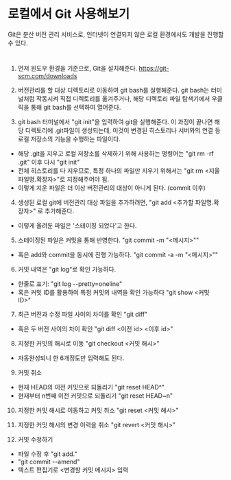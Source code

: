 # 로컬에서 Git 사용해보기

Git은 분산 버전 관리 서비스로, 인터넷이 연결되지 않은 로컬 환경에서도 개발을 진행할 수 있다.

#

1. 먼저 윈도우 환경을 기준으로, Git을 설치해준다.
https://git-scm.com/downloads

2. 버전관리를 할 대상 디렉토리로 이동하여 git bash를 실행해준다. git bash는 터미널처럼 작동시켜 직접 디렉토리를 옮겨주거나, 해당 디렉토리 파일 탐색기에서 우클릭을 통해 git bash를 선택하여 열어준다.

3. git bash 터미널에서 "git init"을 입력하여 git을 실행해준다. 이 과정이 끝나면 해당 디렉토리에 .git파일이 생성되는데, 이것이 변경된 히스토리나 서버와의 연결 등 로컬 저장소의 기능을 수행하는 파일이다.

- 해당 .git을 지우고 로컬 저장소를 삭제하기 위해 사용하는 명령어는 "git rm -rf .git" 이후 다시 "git init"
- 전체 히스토리를 다 지우므로, 특정 하나의 파일만 지우기 위해서는 "git rm <지울 파일명.확장자>"로 지정해주어야 됨.
- 이렇게 지운 파일은 더 이상 버전관리의 대상이 아니게 된다. (commit 이후)

4. 생성된 로컬 git에 버전관리 대상 파일을 추가하려면, "git add <추가할 파일명.확장자>" 로 추가해준다.

- 이렇게 올려둔 파일은 '스테이징 되었다'고 한다.

5. 스테이징된 파일은 커밋을 통해 반영한다. "git commit -m "<메시지>""

- 혹은 add와 commit을 동시에 진행 가능하다. "git commit -a -m "<메시지>""

6. 커밋 내역은 "git log"로 확인 가능하다.

- 한줄로 표기: "git log --pretty=oneline"
- 혹은 커밋 ID를 활용하여 특정 커밋의 내역을 확인 가능하다 "git show <커밋 ID>"

7. 최근 버전과 수정 파일 사이의 차이를 확인 "git diff"

- 혹은 두 버전 사이의 차이 확인 "git diff <이전 id> <이후 id>"

8. 지정한 커밋의 해시로 이동 "git checkout <커밋 해시>"

- 자동완성되니 한 6개정도만 입력해도 된다.

9. 커밋 취소

- 현재 HEAD의 이전 커밋으로 되돌리기 "git reset HEAD^"
- 현재부터 n번째 이전 커밋으로 되돌리기 "git reset HEAD~n"

10. 지정한 커밋 해시로 이동하고 커밋 취소 "git reset <커밋 해시>"

11. 지정한 커밋 해시의 변경 이력을 취소 "git revert <커밋 해시>"

12. 커밋 수정하기

- 파일 수정 후 "git add."
- "git commit --amend"
- 텍스트 편집기로 <변경할 커밋 메시지> 입력